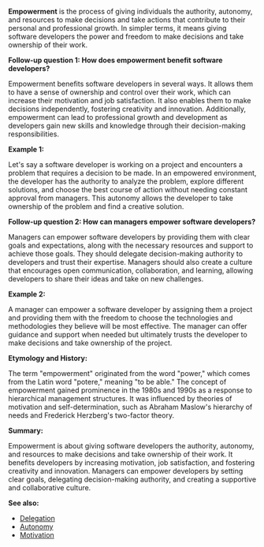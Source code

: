 **Empowerment** is the process of giving individuals the authority, autonomy,
and resources to make decisions and take actions that contribute to their
personal and professional growth. In simpler terms, it means giving software
developers the power and freedom to make decisions and take ownership of their
work.

**Follow-up question 1: How does empowerment benefit software developers?**

Empowerment benefits software developers in several ways. It allows them to
have a sense of ownership and control over their work, which can increase their
motivation and job satisfaction. It also enables them to make decisions
independently, fostering creativity and innovation. Additionally, empowerment
can lead to professional growth and development as developers gain new skills
and knowledge through their decision-making responsibilities.

**Example 1:**

Let's say a software developer is working on a project and encounters a problem
that requires a decision to be made. In an empowered environment, the developer
has the authority to analyze the problem, explore different solutions, and
choose the best course of action without needing constant approval from
managers. This autonomy allows the developer to take ownership of the problem
and find a creative solution.

**Follow-up question 2: How can managers empower software developers?**

Managers can empower software developers by providing them with clear goals and
expectations, along with the necessary resources and support to achieve those
goals. They should delegate decision-making authority to developers and trust
their expertise. Managers should also create a culture that encourages open
communication, collaboration, and learning, allowing developers to share their
ideas and take on new challenges.

**Example 2:**

A manager can empower a software developer by assigning them a project and
providing them with the freedom to choose the technologies and methodologies
they believe will be most effective. The manager can offer guidance and support
when needed but ultimately trusts the developer to make decisions and take
ownership of the project.

**Etymology and History:**

The term "empowerment" originated from the word "power," which comes from the
Latin word "potere," meaning "to be able." The concept of empowerment gained
prominence in the 1980s and 1990s as a response to hierarchical management
structures. It was influenced by theories of motivation and self-determination,
such as Abraham Maslow's hierarchy of needs and Frederick Herzberg's two-factor
theory.

**Summary:**

Empowerment is about giving software developers the authority, autonomy, and
resources to make decisions and take ownership of their work. It benefits
developers by increasing motivation, job satisfaction, and fostering creativity
and innovation. Managers can empower developers by setting clear goals,
delegating decision-making authority, and creating a supportive and
collaborative culture.

**See also:**

- [Delegation](?concept=delegation&specialist_role=Manager&target_audience=Software+developer)
- [Autonomy](?concept=autonomy&specialist_role=Manager&target_audience=Software+developer)
- [Motivation](?concept=motivation&specialist_role=Manager&target_audience=Software+developer)